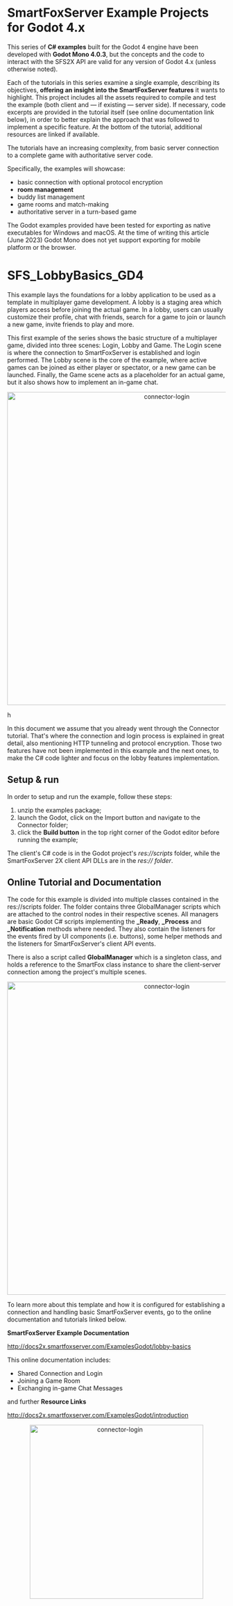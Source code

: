 # SmartFoxServer Example Projects for Godot 4.x

This series of **C# examples** built for the Godot 4 engine have been developed with **Godot Mono 4.0.3**, but the concepts and the code to interact with the SFS2X API are valid for any version of Godot 4.x (unless otherwise noted).

Each of the tutorials in this series examine a single example, describing its objectives, **offering an insight into the SmartFoxServer features** it wants to highlight. This project includes all the assets required to compile and test the example (both client and — if existing — server side). If necessary, code excerpts are provided in the tutorial itself (see online documentation link below), in order to better explain the approach that was followed to implement a specific feature. At the bottom of the tutorial, additional resources are linked if available.

The tutorials have an increasing complexity, from basic server connection to a complete game with authoritative server code.

Specifically, the examples will showcase:

* basic connection with optional protocol encryption
* **room management**
* buddy list management
* game rooms and match-making
* authoritative server in a turn-based game

The Godot examples provided have been tested for exporting as native executables for Windows and macOS. At the time of writing this article (June 2023) Godot Mono does not yet support exporting for mobile platform or the browser.

# SFS_LobbyBasics_GD4
This example lays the foundations for a lobby application to be used as a template in multiplayer game development. A lobby is a staging area which players access before joining the actual game. In a lobby, users can usually customize their profile, chat with friends, search for a game to join or launch a new game, invite friends to play and more.

This first example of the series shows the basic structure of a multiplayer game, divided into three scenes: Login, Lobby and Game. The Login scene is where the connection to SmartFoxServer is established and login performed. The Lobby scene is the core of the example, where active games can be joined as either player or spectator, or a new game can be launched. Finally, the Game scene acts as a placeholder for an actual game, but it also shows how to implement an in-game chat.

<p align="center"> 
<img width="720" alt="connector-login" src="https://github.com/SmartFoxServer/SFS_LobbyBasics_GD4/assets/30838007/3001b9ec-4cc0-4316-9fe2-eaeecdc60a60">
 </p>h

In this document we assume that you already went through the Connector tutorial. That's where the connection and login process is explained in great detail, also mentioning HTTP tunneling and protocol encryption. Those two features have not been implemented in this example and the next ones, to make the C# code lighter and focus on the lobby features implementation.


## Setup & run
In order to setup and run the example, follow these steps:

1. unzip the examples package;
2. launch the Godot, click on the Import button and navigate to the Connector folder;
3. click the **Build button** in the top right corner of the Godot editor before running the example;

The client's C# code is in the Godot project's *res://scripts* folder, while the SmartFoxServer 2X client API DLLs are in the *res:// folder*.

## Online Tutorial and Documentation
The code for this example is divided into multiple classes contained in the res://scripts folder. The folder contains three <name>GlobalManager scripts which are attached to the control nodes in their respective scenes.
All managers are basic Godot C# scripts implementing the **_Ready**, **_Process** and **_Notification** methods where needed. They also contain the listeners for the events fired by UI components (i.e. buttons), some helper methods and the listeners for SmartFoxServer's client API events.

There is also a script called **GlobalManager** which is a singleton class, and holds a reference to the SmartFox class instance to share the client-server connection among the project's multiple scenes.

<p align="center"> 
<img width="720" alt="connector-login" src="https://github.com/SmartFoxServer/SFS_LobbyBasics_GD4/assets/30838007/51b0c8fe-fe31-4ae6-a72d-a6eb5c376ac4">
 </p>

To learn more about this template and how it is configured for establishing a connection and handling basic SmartFoxServer events, go to the online documentation and tutorials linked below.

**SmartFoxServer Example Documentation**   

http://docs2x.smartfoxserver.com/ExamplesGodot/lobby-basics

This online documentation includes:
* Shared Connection and Login
* Joining a Game Room
* Exchanging in-game Chat Messages
  
 and further **Resource Links**

http://docs2x.smartfoxserver.com/ExamplesGodot/introduction

 <p align="center"> 
<img width="400" alt="connector-login" src="https://github.com/SmartFoxServer/SFS_Connector_GD4/assets/30838007/a8f025fb-5bc0-4ca6-8ce0-8ec808565303">
 </p>

